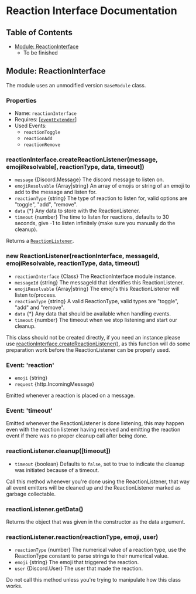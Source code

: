 # Reaction Interface Documentation

## Table of Contents

- [Module: ReactionInterface](#module-reactioninterface)
  - To be finished

## Module: ReactionInterface

The module uses an unmodified version `BaseModule` class.

### Properties

 * Name: `reactionInterface`
 * Requires: [[`eventExtender`](https://github.com/Damon-Org/EventExtender)]
 * Used Events:
    * `reactionToggle`
    * `reactionAdd`
    * `reactionRemove`

### reactionInterface.createReactionListener(message, emojiResolvable[, reactionType, data, timeout])

- `message` {Discord.Message} The discord message to listen on.
- `emojiResolvable` {Array|string} An array of emojis or string of an emoji to add to the message and listen for.
- `reactionType` {string} The type of reaction to listen for, valid options are "toggle", "add", "remove".
- `data` {*}  Any data to store with the ReactionListener.
- `timeout` {number} The time to listen for reactions, defaults to 30 seconds, give -1 to listen infinitely (make sure you manually do the cleanup).

Returns a [`ReactionListener`]().

### new ReactionListener(reactionInterface, messageId, emojiResolvable, reactionType, data, timeout)

- `reactionInterface` {Class} The ReactionInterface module instance.
- `messageId` {string} The messageId that identifies this ReactionListener.
- `emojiResolvable` {Array|string} The emoji's this ReactionListener will listen to/process.
- `reactionType` {string} A valid ReactionType, valid types are "toggle", "add" and "remove".
- `data` {*} Any data that should be available when handling events.
- `timeout` {number} The timeout when we stop listening and start our cleanup.

This class should not be created directly, if you need an instance please use [reactionInterface.createReactionListener()](#reactioninterface), as this function will do some preparation work before the ReactionListener can be properly used.

### Event: 'reaction'

- `emoji` {string}
- `request` {http.IncomingMessage}

Emitted whenever a reaction is placed on a message.

### Event: 'timeout'

Emitted whenever the ReactionListener is done listening, this may happen even with the reaction listener having received and emitting the reaction event if there was no proper cleanup call after being done.

### reactionListener.cleanup([timeout])

- `timeout` {boolean} Defaults to `false`, set to true to indicate the cleanup was initiated because of a timeout.

Call this method whenever you're done using the ReactionListener, that way all event emitters will be cleaned up and the ReactionListener marked as garbage collectable.

### reactionListener.getData()

Returns the object that was given in the constructor as the data argument.

### reactionListener.reaction(reactionType, emoji, user)

- `reactionType` {number} The numerical value of a reaction type, use the ReactionType constant to parse strings to their numerical value.
- `emoji` {string} The emoji that triggered the reaction.
- `user` {Discord.User} The user that made the reaction.

Do not call this method unless you're trying to manipulate how this class works.

